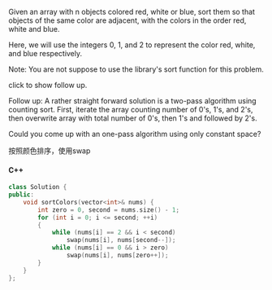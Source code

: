 Given an array with n objects colored red, white or blue, sort them so that objects of the same color are adjacent, with the colors in the order red, white and blue.

Here, we will use the integers 0, 1, and 2 to represent the color red, white, and blue respectively.

Note:
You are not suppose to use the library's sort function for this problem.

click to show follow up.

Follow up:
A rather straight forward solution is a two-pass algorithm using counting sort.
First, iterate the array counting number of 0's, 1's, and 2's, then overwrite array with total number of 0's, then 1's and followed by 2's.

Could you come up with an one-pass algorithm using only constant space?

按照颜色排序，使用swap

#### C++


```cpp
class Solution {
public:
    void sortColors(vector<int>& nums) {
        int zero = 0, second = nums.size() - 1;
        for (int i = 0; i <= second; ++i)
        {
            while (nums[i] == 2 && i < second)
                swap(nums[i], nums[second--]);
            while (nums[i] == 0 && i > zero)
                swap(nums[i], nums[zero++]);
        }
    }
};
```
